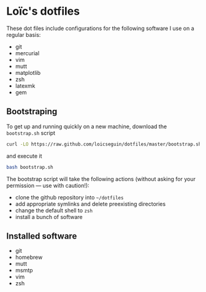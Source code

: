 # Loïc's dotfiles

These dot files include configurations for the following software I use on a
regular basis:

- git
- mercurial
- vim
- mutt
- matplotlib
- zsh
- latexmk
- gem

## Bootstraping

To get up and running quickly on a new machine, download the `bootstrap.sh`
script

```bash
curl -LO https://raw.github.com/loicseguin/dotfiles/master/bootstrap.sh
```

and execute it

```bash
bash bootstrap.sh
```

The bootstrap script will take the following actions (without asking for your
permission — use with caution!):

- clone the github repository into `~/dotfiles`
- add appropriate symlinks and delete preexisting directories
- change the default shell to `zsh`
- install a bunch of software

## Installed software

- git
- homebrew
- mutt
- msmtp
- vim
- zsh

